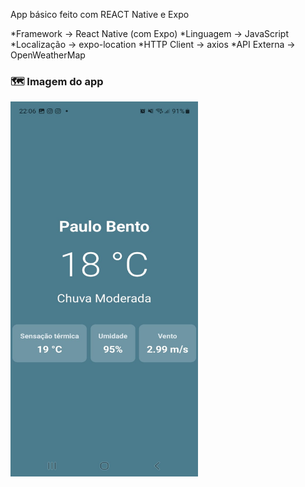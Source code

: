 App básico feito com REACT Native e Expo

*Framework	-> React Native (com Expo)
*Linguagem	-> JavaScript
*Localização ->	expo-location
*HTTP Client ->	axios
*API Externa ->	OpenWeatherMap

### 🗺️ Imagem do app
<img src="screenshots/appImage.jpeg" alt="Imagem do app" width="300" height="600" />
